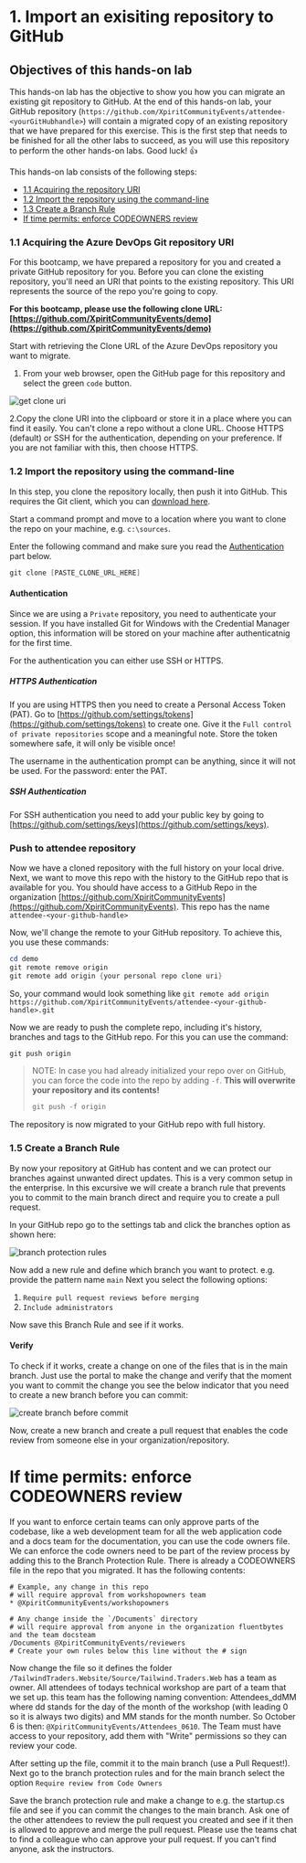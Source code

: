 # 1. Import an exisiting repository to GitHub

## Objectives of this hands-on lab
This hands-on lab has the objective to show you how you can migrate an existing git repository to GitHub. At the end of this hands-on lab, your GitHub repository (`https://github.com/XpiritCommunityEvents/attendee-<yourGitHubhandle>`) will contain a migrated copy of an existing repository that we have prepared for this exercise. This is the first step that needs to be finished for all the other labs to succeed, as you will use this repository to perform the other hands-on labs. Good luck! 👍

This hands-on lab consists of the following steps:
- [1.1 Acquiring the repository URI](#11-acquiring-the-azure-devops-git-repository-uri)
- [1.2 Import the repository using the command-line](#12-Import-the-repository-using-the-command-line)
- [1.3 Create a Branch Rule](#15-create-a-branch-rule)
- [If time permits: enforce CODEOWNERS review](#if-time-permits-enforce-codeowners-review)

### 1.1 Acquiring the Azure DevOps Git repository URI
For this bootcamp, we have prepared a repository for you and created a private GitHub repository for you. Before you can clone the existing repository, you'll need an URI that points to the existing repository. This URI represents the source of the repo you're going to copy. 

**For this bootcamp, please use the following clone URL: [https://github.com/XpiritCommunityEvents/demo](https://github.com/XpiritCommunityEvents/demo)**

Start with retrieving the Clone URL of the Azure DevOps repository you want to migrate.
1. From your web browser, open the GitHub page for this repository and select the green `code` button.

![get clone uri](../images/clone-github-repo.PNG)

2.Copy the clone URI into the clipboard or store it in a place where you can find it easily. You can't clone a repo without a clone URL. Choose HTTPS (default) or SSH for the authentication, depending on your preference. If you are not familiar with this, then choose HTTPS. 

### 1.2 Import the repository using the command-line

In this step, you clone the repository locally, then push it into GitHub. This requires the Git client, which you can [download here](https://git-scm.com/download/gui/windows).

Start a command prompt and move to a location where you want to clone the repo on your machine, e.g. `c:\sources`. 

Enter the following command and make sure you read the [Authentication](#authentication) part below.

``` powershell
git clone [PASTE_CLONE_URL_HERE] 
```

#### Authentication
Since we are using a `Private` repository, you need to authenticate your session. If you have installed Git for Windows with the Credential Manager option, this information will be stored on your machine after authenticatnig for the first time. 

For the authentication you can either use SSH or HTTPS. 

##### HTTPS Authentication
If you are using HTTPS then you need to create a Personal Access Token (PAT). Go to [https://github.com/settings/tokens](https://github.com/settings/tokens) to create one. Give it the `Full control of private repositories` scope and a meaningful note. Store the token somewhere safe, it will only be visible once!  

The username in the authentication prompt can be anything, since it will not be used. For the password: enter the PAT.

##### SSH Authentication
For SSH authentication you need to add your public key by going to [https://github.com/settings/keys](https://github.com/settings/keys).


### Push to attendee repository 
Now we have a cloned repository with the full history on your local drive. Next, we want to move this repo with the history to the GitHub repo that is available for you.
You should have access to a GitHub Repo in the organization [https://github.com/XpiritCommunityEvents](https://github.com/XpiritCommunityEvents). This repo has the name `attendee-<your-github-handle>`

Now, we'll change the remote to your GitHub repository. To achieve this, you use these commands: 

``` powershell
cd demo
git remote remove origin
git remote add origin {your personal repo clone uri}
```

So, your command would look something like `git remote add origin https://github.com/XpiritCommunityEvents/attendee-<your-github-handle>.git`

Now we are ready to push the complete repo, including it's history, branches and tags to the GitHub repo.
For this you can use the command:

``` powershell
git push origin
```

> NOTE: In case you had already initialized your repo over on GitHub, you can force the code into the repo by adding `-f`. **This will overwrite your repository and its contents!**
> 
> ``` powershell
> git push -f origin
> ```

The repository is now migrated to your GitHub repo with full history. 

### 1.5 Create a Branch Rule
By now your repository at GitHub has content and we can protect our branches against unwanted direct updates. This is a very common setup in the enterprise.
In this excursive we will create a branch rule that prevents you to commit to the main branch direct and require you to create a pull request.

In your GitHub repo go to the settings tab and click the branches option as shown here:

![branch protection rules](../images/branch-protection-rules.png)

Now add a new rule and define which branch you want to protect. e.g. provide the pattern name `main`
Next you select the following options:
1. `Require pull request reviews before merging`
2. `Include administrators`

Now save this Branch Rule and see if it works.

#### Verify
To check if it works, create a change on one of the files that is in the main branch. Just use the portal to make the change and verify that the moment you want to commit the change you see the below indicator that you need to create a new branch before you can commit:

![create branch before commit](../images/branch-before-commit.png)

Now, create a new branch and create a pull request that enables the code review from someone else in your organization/repository.

# If time permits: enforce CODEOWNERS review

If you want to enforce certain teams can only approve parts of the codebase, like a web development team for all the web application code and a docs team for the documentation, you can use the code owners file. We can enforce the code owners need to be part of the review process by adding this to the Branch Protection Rule.
There is already a CODEOWNERS file in the repo that you migrated. It has the following contents:

```
# Example, any change in this repo 
# will require approval from workshopowners team
* @XpiritCommunityEvents/workshopowners

# Any change inside the `/Documents` directory
# will require approval from anyone in the organization fluentbytes and the team docsteam
/Documents @XpiritCommunityEvents/reviewers
# Create your own rules below this line without the # sign
```
Now change the file so it defines the folder `/TailwindTraders.Website/Source/Tailwind.Traders.Web` has a team as owner. All attendees of todays technical workshop are part of a team that we set up. this team has the following naming convention: Attendees_ddMM where dd stands for the day of the month of the workshop (with leading 0 so it is always two digits) and MM stands for the month number. So October 6 is then: `@XpiritCommunityEvents/Attendees_0610`. The Team must have access to your repository, add them with "Write" permissions so they can review your code.

After setting up the file, commit it to the main branch (use a Pull Request!). Next go to the branch protection rules and for the main branch select the option `Require review from Code Owners`

Save the branch protection rule and make a change to e.g. the startup.cs file and see if you can commit the changes to the main branch. Ask one of the other attendees to review the pull request you created and see if it then is allowed to approve and merge the pull request. Please use the teams chat to find a colleague who can approve your pull request. If you can't find anyone, ask the instructors. 
